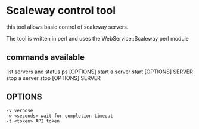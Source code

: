 # Scaleway control tool

this tool allows basic control of scaleway servers.

The tool is written in perl and uses the WebService::Scaleway perl module

## commands available

   list servers and status
       ps [OPTIONS]
   start a server
       start [OPTIONS] SERVER
   stop a server
       stop [OPTIONS] SERVER

## OPTIONS
    -v verbose
    -w <seconds> wait for completion timeout
    -t <token> API token
